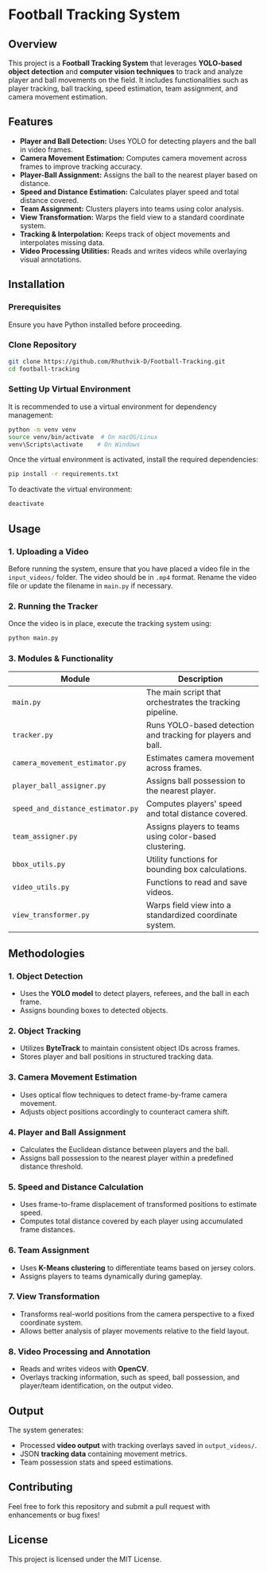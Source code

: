# Football Tracking System

## Overview
This project is a **Football Tracking System** that leverages **YOLO-based object detection** and **computer vision techniques** to track and analyze player and ball movements on the field. It includes functionalities such as player tracking, ball tracking, speed estimation, team assignment, and camera movement estimation.

## Features
- **Player and Ball Detection:** Uses YOLO for detecting players and the ball in video frames.
- **Camera Movement Estimation:** Computes camera movement across frames to improve tracking accuracy.
- **Player-Ball Assignment:** Assigns the ball to the nearest player based on distance.
- **Speed and Distance Estimation:** Calculates player speed and total distance covered.
- **Team Assignment:** Clusters players into teams using color analysis.
- **View Transformation:** Warps the field view to a standard coordinate system.
- **Tracking & Interpolation:** Keeps track of object movements and interpolates missing data.
- **Video Processing Utilities:** Reads and writes videos while overlaying visual annotations.

## Installation
### Prerequisites
Ensure you have Python installed before proceeding.

### Clone Repository
```sh
git clone https://github.com/Rhuthvik-D/Football-Tracking.git
cd football-tracking
```

### Setting Up Virtual Environment
It is recommended to use a virtual environment for dependency management:

```sh
python -m venv venv
source venv/bin/activate  # On macOS/Linux
venv\Scripts\activate    # On Windows
```

Once the virtual environment is activated, install the required dependencies:

```sh
pip install -r requirements.txt
```

To deactivate the virtual environment:
```sh
deactivate
```

## Usage
### 1. Uploading a Video
Before running the system, ensure that you have placed a video file in the `input_videos/` folder. The video should be in `.mp4` format. Rename the video file or update the filename in `main.py` if necessary.

### 2. Running the Tracker
Once the video is in place, execute the tracking system using:

```sh
python main.py
```

### 3. Modules & Functionality
| Module | Description |
|--------|-------------|
| `main.py` | The main script that orchestrates the tracking pipeline. |
| `tracker.py` | Runs YOLO-based detection and tracking for players and ball. |
| `camera_movement_estimator.py` | Estimates camera movement across frames. |
| `player_ball_assigner.py` | Assigns ball possession to the nearest player. |
| `speed_and_distance_estimator.py` | Computes players' speed and total distance covered. |
| `team_assigner.py` | Assigns players to teams using color-based clustering. |
| `bbox_utils.py` | Utility functions for bounding box calculations. |
| `video_utils.py` | Functions to read and save videos. |
| `view_transformer.py` | Warps field view into a standardized coordinate system. |

## Methodologies
### 1. **Object Detection**
   - Uses the **YOLO model** to detect players, referees, and the ball in each frame.
   - Assigns bounding boxes to detected objects.

### 2. **Object Tracking**
   - Utilizes **ByteTrack** to maintain consistent object IDs across frames.
   - Stores player and ball positions in structured tracking data.

### 3. **Camera Movement Estimation**
   - Uses optical flow techniques to detect frame-by-frame camera movement.
   - Adjusts object positions accordingly to counteract camera shift.

### 4. **Player and Ball Assignment**
   - Calculates the Euclidean distance between players and the ball.
   - Assigns ball possession to the nearest player within a predefined distance threshold.

### 5. **Speed and Distance Calculation**
   - Uses frame-to-frame displacement of transformed positions to estimate speed.
   - Computes total distance covered by each player using accumulated frame distances.

### 6. **Team Assignment**
   - Uses **K-Means clustering** to differentiate teams based on jersey colors.
   - Assigns players to teams dynamically during gameplay.

### 7. **View Transformation**
   - Transforms real-world positions from the camera perspective to a fixed coordinate system.
   - Allows better analysis of player movements relative to the field layout.

### 8. **Video Processing and Annotation**
   - Reads and writes videos with **OpenCV**.
   - Overlays tracking information, such as speed, ball possession, and player/team identification, on the output video.

## Output
The system generates:
- Processed **video output** with tracking overlays saved in `output_videos/`.
- JSON **tracking data** containing movement metrics.
- Team possession stats and speed estimations.

## Contributing
Feel free to fork this repository and submit a pull request with enhancements or bug fixes!

## License
This project is licensed under the MIT License.

